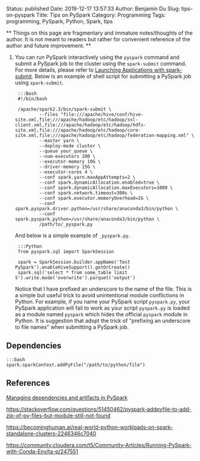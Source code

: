 Status: published
Date: 2019-12-17 13:57:33
Author: Benjamin Du
Slug: tips-on-pyspark
Title: Tips on PySpark
Category: Programming
Tags: programming, PySpark, Python, Spark, tips

**
Things on this page are fragmentary and immature notes/thoughts of the author.
It is not meant to readers but rather for convenient reference of the author and future improvement.
**

1. You can run PySpark interactively using the `pyspark` command
  and submit a PySpark job to the cluster using the `spark-submit` command.
	For more details, 
	please refer to
	[Launching Applications with spark-submit](https://spark.apache.org/docs/latest/submitting-applications.html#launching-applications-with-spark-submit).
    Below is an example of shell script for submitting a PySpark job using `spark-submit`.

        :::Bash
        #!/bin/bash

        /apache/spark2.3/bin/spark-submit \
                --files "file:///apache/hive/conf/hive-site.xml,file:///apache/hadoop/etc/hadoop/ssl-client.xml,file:///apache/hadoop/etc/hadoop/hdfs-site.xml,file:///apache/hadoop/etc/hadoop/core-site.xml,file:///apache/hadoop/etc/hadoop/federation-mapping.xml" \
                --master yarn \
                --deploy-mode cluster \
                --queue your_queue \
                --num-executors 200 \
                --executor-memory 10G \
                --driver-memory 15G \
                --executor-cores 4 \
                --conf spark.yarn.maxAppAttempts=2 \
                --conf spark.dynamicAllocation.enabled=true \
                --conf spark.dynamicAllocation.maxExecutors=1000 \
                --conf spark.network.timeout=300s \
                --conf spark.executor.memoryOverhead=2G \
                --conf spark.pyspark.driver.python=/usr/share/anaconda3/bin/python \
                --conf spark.pyspark.python=/usr/share/anaconda3/bin/python \
                /path/to/_pyspark.py

    And below is a simple example of `_pyspark.py`.

        :::Python
        from pyspark.sql import SparkSession

        spark = SparkSession.builder.appName('Test PySpark').enableHiveSupport().getOrCreate()
        spark.sql('select * from some_table limit 5').write.mode('overwrite').parquet('output')

    Notice that I have prefixed an underscore to the name of the file.
    This is a simple but useful trick to avoid unintentional module conflictions in Python. 
    For example, 
    if you name your PySpark script `pyspark.py`,
    your PySpark application will fail to work 
    as your script `pyspark.py` is loaded as a module named `pyspark` 
    which hides the official `pyspark` module in Python.
    It is suggestion that adopt the trick of "prefixing an underscore to file names"
    when submitting a PySpark job.

## Dependencies

    :::bash
    spark.sparkContext.addPyFile("/path/to/python/file")

## References

[Managing dependencies and artifacts in PySpark](https://bytes.grubhub.com/managing-dependencies-and-artifacts-in-pyspark-7641aa89ddb7)

https://stackoverflow.com/questions/51450462/pyspark-addpyfile-to-add-zip-of-py-files-but-module-still-not-found

https://becominghuman.ai/real-world-python-workloads-on-spark-standalone-clusters-2246346c7040

https://community.cloudera.com/t5/Community-Articles/Running-PySpark-with-Conda-Env/ta-p/247551
